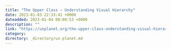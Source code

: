 ```yaml
---
title: "The Upper Class — Understanding Visual Hierarchy"
date: 2023-01-03 22:33:41 +0000
dateadded: 2023-01-04 00:00:53 +0000
description: ""
link: "https://uxplanet.org/the-upper-class-understanding-visual-hierarchy-2f8b8c4f1280?source=rss----819cc2aaeee0---4"
category:
directory: _directory/ux-planet.md
---
```

